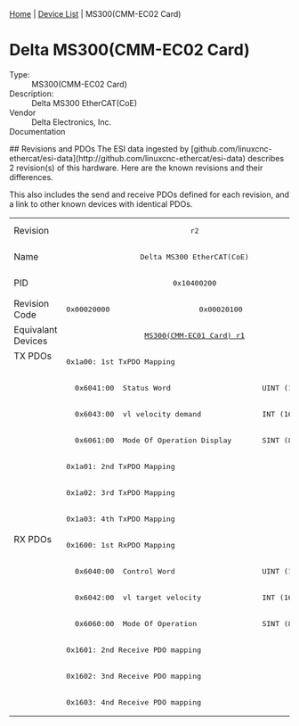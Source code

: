 <div class="nav"><a href="/esi-data">Home</a> | <a href="/esi-data/devices">Device List</a> | MS300(CMM-EC02 Card)</div>

#  Delta MS300(CMM-EC02 Card)

<dl>
  <dt>Type:</dt><dd>MS300(CMM-EC02 Card)</dd>
  <dt>Description:</dt><dd>Delta MS300 EtherCAT(CoE)</dd>
  <dt>Vendor</dt><dd>Delta Electronics, Inc.</dd>
  <dt>Documentation</dt><dd><a href=""></a></dd>
</dl>
## Revisions and PDOs
The ESI data ingested by [github.com/linuxcnc-ethercat/esi-data](http://github.com/linuxcnc-ethercat/esi-data) describes 2 revision(s) of this hardware.  Here are the known revisions and their differences.

This also includes the send and receive PDOs defined for each revision, and a link to other known devices with identical PDOs.

<table>
<tr >
<td class="first">Revision</td>
<td  colspan=2 align="center"><pre>r2</pre></td>
</tr>
<tr >
<td class="first">Name</td>
<td  colspan=2 align="center"><pre>Delta MS300 EtherCAT(CoE)</pre></td>
</tr>
<tr >
<td class="first">PID</td>
<td  colspan=2 align="center"><pre>0x10400200</pre></td>
</tr>
<tr >
<td class="first">Revision Code</td>
<td ><pre>0x00020000</pre></td>
<td ><pre>0x00020100</pre></td>
</tr>
<tr >
<td class="first">Equivalant Devices</td>
<td  colspan=2 align="center"><pre><a href="MS300CMM-EC01+Card">MS300(CMM-EC01 Card) r1</a></pre></td>
</tr>
<tr class="txpdo pdosection">
<td class="first" rowspan=7 valign=top>TX PDOs</td>
<td colspan=2 align="left"><pre>0x1a00: 1st TxPDO Mapping</pre></td>
<td></td>
</tr>
<tr class="txpdo">
<td  colspan=2 align="left"><pre>  0x6041:00  Status Word                     UINT (16 bits)</pre></td>
</tr>
<tr class="txpdo">
<td  colspan=2 align="left"><pre>  0x6043:00  vl velocity demand              INT (16 bits)</pre></td>
</tr>
<tr class="txpdo">
<td  colspan=2 align="left"><pre>  0x6061:00  Mode Of Operation Display       SINT (8 bits)</pre></td>
</tr>
<tr class="txpdo pdosection">
<td  colspan=2 align="left"><pre>0x1a01: 2nd TxPDO Mapping</pre></td>
</tr>
<tr class="txpdo pdosection">
<td  colspan=2 align="left"><pre>0x1a02: 3rd TxPDO Mapping</pre></td>
</tr>
<tr class="txpdo pdosection">
<td  colspan=2 align="left"><pre>0x1a03: 4th TxPDO Mapping</pre></td>
</tr>
<tr class="rxpdo pdosection">
<td class="first" rowspan=7 valign=top>RX PDOs</td>
<td colspan=2 align="left"><pre>0x1600: 1st RxPDO Mapping</pre></td>
<td></td>
</tr>
<tr class="rxpdo">
<td  colspan=2 align="left"><pre>  0x6040:00  Control Word                    UINT (16 bits)</pre></td>
</tr>
<tr class="rxpdo">
<td  colspan=2 align="left"><pre>  0x6042:00  vl target velocity              INT (16 bits)</pre></td>
</tr>
<tr class="rxpdo">
<td  colspan=2 align="left"><pre>  0x6060:00  Mode Of Operation               SINT (8 bits)</pre></td>
</tr>
<tr class="rxpdo pdosection">
<td  colspan=2 align="left"><pre>0x1601: 2nd Receive PDO mapping</pre></td>
</tr>
<tr class="rxpdo pdosection">
<td  colspan=2 align="left"><pre>0x1602: 3nd Receive PDO mapping</pre></td>
</tr>
<tr class="rxpdo pdosection">
<td  colspan=2 align="left"><pre>0x1603: 4nd Receive PDO mapping</pre></td>
</tr>
</table>
